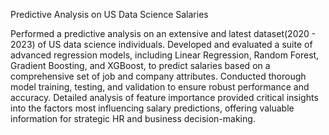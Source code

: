 Predictive Analysis on US Data Science Salaries

Performed a predictive analysis on an extensive and latest dataset(2020 - 2023) of US data science individuals. 
Developed and evaluated a suite of advanced regression models, including Linear Regression, Random Forest, Gradient Boosting, and XGBoost, 
to predict salaries based on a comprehensive set of job and company attributes.
Conducted thorough model training, testing, and validation to ensure robust performance and accuracy. 
Detailed analysis of feature importance provided critical insights into the factors most influencing salary predictions,
offering valuable information for strategic HR and business decision-making.
